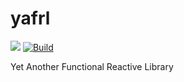 # yafrl

![](https://img.shields.io/badge/kotlin-2.1.10-blue)
[![Build](https://github.com/Sintrastes/yafrl/actions/workflows/gradle.yml/badge.svg)](https://github.com/Sintrastes/yafrl/actions/workflows/gradle.yml)



Yet Another Functional Reactive Library
